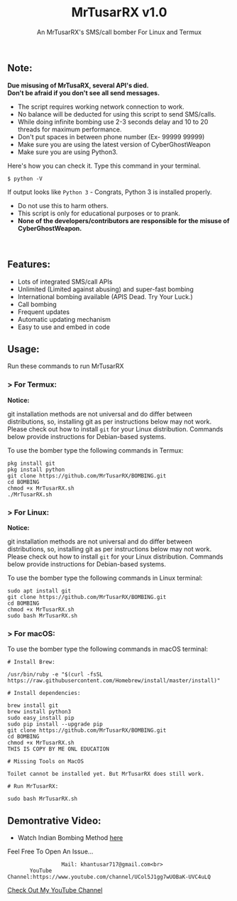 <h1 align="center">MrTusarRX v1.0</h1>
<p align="center">An MrTusarRX's  SMS/call bomber For Linux and Termux</p><br>

## Note:

**Due misusing of MrTusaRX, several API's died.**  
**Don't be afraid if you don't see all send messages.**

- The script requires working network connection to work.
- No balance will be deducted for using this script to send SMS/calls.
- While doing infinite bombing use 2-3 seconds delay and 10 to 20 threads for maximum performance.
- Don't put spaces in between phone number (Ex- 99999 99999)
- Make sure you are using the latest version of CyberGhostWeapon
- Make sure you are using Python3.

Here's how you can check it. Type this command in your terminal.
```
$ python -V
```
If output looks like `Python 3` - Congrats, Python 3 is installed properly.

- Do not use this to harm others.
- This script is only for educational purposes or to prank.
- **None of the developers/contributors are responsible for the misuse of CyberGhostWeapon.**
<br>

## Features:

- Lots of integrated SMS/call APIs
- Unlimited (Limited against abusing) and super-fast bombing
- International bombing available (APIS Dead. Try Your Luck.) 
- Call bombing
- Frequent updates
- Automatic updating mechanism
- Easy to use and embed in code

## Usage:

Run these commands to run MrTusarRX

### > For Termux:

**Notice:** 

git installation methods are not universal and do differ between distributions,
so, installing git as per instructions below may not work.
Please check out how to install `git` for your Linux distribution.
Commands below provide instructions for Debian-based systems.

To use the bomber type the following commands in Termux:
```
pkg install git
pkg install python
git clone https://github.com/MrTusarRX/BOMBING.git
cd BOMBING
chmod +x MrTusarRX.sh
./MrTusarRX.sh
```

### > For Linux:

**Notice:** 

git installation methods are not universal and do differ between distributions,
so, installing git as per instructions below may not work.
Please check out how to install `git` for your Linux distribution.
Commands below provide instructions for Debian-based systems.

To use the bomber type the following commands in Linux terminal:
```
sudo apt install git
git clone https://github.com/MrTusarRX/BOMBING.git
cd BOMBING
chmod +x MrTusarRX.sh
sudo bash MrTusarRX.sh
```

### > For macOS:

To use the bomber type the following commands in macOS terminal:
```
# Install Brew: 

/usr/bin/ruby -e "$(curl -fsSL https://raw.githubusercontent.com/Homebrew/install/master/install)"

# Install dependencies:

brew install git
brew install python3
sudo easy_install pip
sudo pip install --upgrade pip
git clone https://github.com/MrTusarRX/BOMBING.git
cd BOMBING
chmod +x MrTusarRX.sh
THIS IS COPY BY ME ONL EDUCATION

# Missing Tools on MacOS

Toilet cannot be installed yet. But MrTusarRX does still work.

# Run MrTusarRX:

sudo bash MrTusarRX.sh
```

## Demontrative Video:

- Watch Indian Bombing Method <a href="https://www.youtube.com/watch?v=3OGGi0AtCB8&t=12s&ab_channel=CyberGhost">here</a><br>

Feel Free To Open An Issue...

```
                 Mail: khantusar717@gmail.com<br>
       YouTube Channel:https://www.youtube.com/channel/UCol5J1gg7wUOBaK-UVC4uLQ
```

<a href="https://www.youtube.com/channel/UCol5J1gg7wUOBaK-UVC4uLQ">Check Out My YouTube Channel</a>


